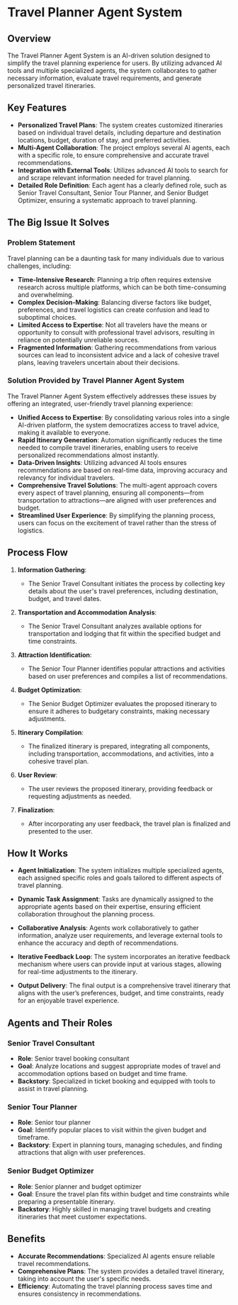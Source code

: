 # Travel Planner Agent System

## Overview

The Travel Planner Agent System is an AI-driven solution designed to simplify the travel planning experience for users. By utilizing advanced AI tools and multiple specialized agents, the system collaborates to gather necessary information, evaluate travel requirements, and generate personalized travel itineraries.

## Key Features

- **Personalized Travel Plans**: The system creates customized itineraries based on individual travel details, including departure and destination locations, budget, duration of stay, and preferred activities.
- **Multi-Agent Collaboration**: The project employs several AI agents, each with a specific role, to ensure comprehensive and accurate travel recommendations.
- **Integration with External Tools**: Utilizes advanced AI tools to search for and scrape relevant information needed for travel planning.
- **Detailed Role Definition**: Each agent has a clearly defined role, such as Senior Travel Consultant, Senior Tour Planner, and Senior Budget Optimizer, ensuring a systematic approach to travel planning.

## The Big Issue It Solves

### Problem Statement

Travel planning can be a daunting task for many individuals due to various challenges, including:

- **Time-Intensive Research**: Planning a trip often requires extensive research across multiple platforms, which can be both time-consuming and overwhelming.
- **Complex Decision-Making**: Balancing diverse factors like budget, preferences, and travel logistics can create confusion and lead to suboptimal choices.
- **Limited Access to Expertise**: Not all travelers have the means or opportunity to consult with professional travel advisors, resulting in reliance on potentially unreliable sources.
- **Fragmented Information**: Gathering recommendations from various sources can lead to inconsistent advice and a lack of cohesive travel plans, leaving travelers uncertain about their decisions.

### Solution Provided by Travel Planner Agent System

The Travel Planner Agent System effectively addresses these issues by offering an integrated, user-friendly travel planning experience:

- **Unified Access to Expertise**: By consolidating various roles into a single AI-driven platform, the system democratizes access to travel advice, making it available to everyone.
- **Rapid Itinerary Generation**: Automation significantly reduces the time needed to compile travel itineraries, enabling users to receive personalized recommendations almost instantly.
- **Data-Driven Insights**: Utilizing advanced AI tools ensures recommendations are based on real-time data, improving accuracy and relevancy for individual travelers.
- **Comprehensive Travel Solutions**: The multi-agent approach covers every aspect of travel planning, ensuring all components—from transportation to attractions—are aligned with user preferences and budget.
- **Streamlined User Experience**: By simplifying the planning process, users can focus on the excitement of travel rather than the stress of logistics.

## Process Flow

1. **Information Gathering**: 
   - The Senior Travel Consultant initiates the process by collecting key details about the user's travel preferences, including destination, budget, and travel dates.
  
2. **Transportation and Accommodation Analysis**: 
   - The Senior Travel Consultant analyzes available options for transportation and lodging that fit within the specified budget and time constraints.

3. **Attraction Identification**: 
   - The Senior Tour Planner identifies popular attractions and activities based on user preferences and compiles a list of recommendations.

4. **Budget Optimization**: 
   - The Senior Budget Optimizer evaluates the proposed itinerary to ensure it adheres to budgetary constraints, making necessary adjustments.

5. **Itinerary Compilation**: 
   - The finalized itinerary is prepared, integrating all components, including transportation, accommodations, and activities, into a cohesive travel plan.

6. **User Review**: 
   - The user reviews the proposed itinerary, providing feedback or requesting adjustments as needed.

7. **Finalization**: 
   - After incorporating any user feedback, the travel plan is finalized and presented to the user.

## How It Works

- **Agent Initialization**: The system initializes multiple specialized agents, each assigned specific roles and goals tailored to different aspects of travel planning.
  
- **Dynamic Task Assignment**: Tasks are dynamically assigned to the appropriate agents based on their expertise, ensuring efficient collaboration throughout the planning process.

- **Collaborative Analysis**: Agents work collaboratively to gather information, analyze user requirements, and leverage external tools to enhance the accuracy and depth of recommendations.

- **Iterative Feedback Loop**: The system incorporates an iterative feedback mechanism where users can provide input at various stages, allowing for real-time adjustments to the itinerary.

- **Output Delivery**: The final output is a comprehensive travel itinerary that aligns with the user’s preferences, budget, and time constraints, ready for an enjoyable travel experience.

## Agents and Their Roles

### Senior Travel Consultant
- **Role**: Senior travel booking consultant
- **Goal**: Analyze locations and suggest appropriate modes of travel and accommodation options based on budget and time frame.
- **Backstory**: Specialized in ticket booking and equipped with tools to assist in travel planning.

### Senior Tour Planner
- **Role**: Senior tour planner
- **Goal**: Identify popular places to visit within the given budget and timeframe.
- **Backstory**: Expert in planning tours, managing schedules, and finding attractions that align with user preferences.

### Senior Budget Optimizer
- **Role**: Senior planner and budget optimizer
- **Goal**: Ensure the travel plan fits within budget and time constraints while preparing a presentable itinerary.
- **Backstory**: Highly skilled in managing travel budgets and creating itineraries that meet customer expectations.

## Benefits

- **Accurate Recommendations**: Specialized AI agents ensure reliable travel recommendations.
- **Comprehensive Plans**: The system provides a detailed travel itinerary, taking into account the user's specific needs.
- **Efficiency**: Automating the travel planning process saves time and ensures consistency in recommendations.
